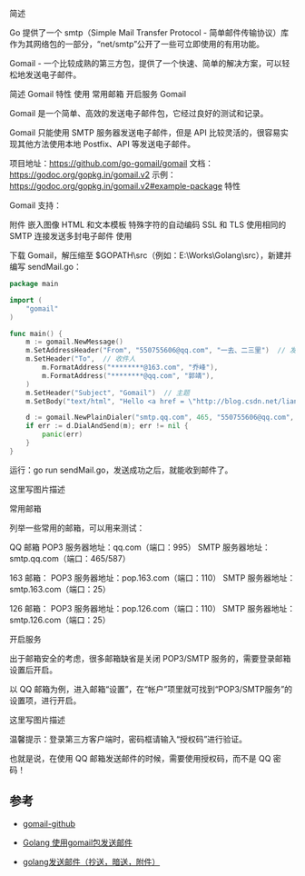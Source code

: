 简述

Go 提供了一个 smtp（Simple Mail Transfer Protocol - 简单邮件传输协议）库作为其网络包的一部分，“net/smtp”公开了一些可立即使用的有用功能。

Gomail - 一个比较成熟的第三方包，提供了一个快速、简单的解决方案，可以轻松地发送电子邮件。

简述
Gomail
特性
使用
常用邮箱
开启服务
Gomail

Gomail 是一个简单、高效的发送电子邮件包，它经过良好的测试和记录。

Gomail 只能使用 SMTP 服务器发送电子邮件，但是 API 比较灵活的，很容易实现其他方法使用本地 Postfix、API 等发送电子邮件。

项目地址：https://github.com/go-gomail/gomail
文档：https://godoc.org/gopkg.in/gomail.v2
示例：https://godoc.org/gopkg.in/gomail.v2#example-package
特性

Gomail 支持：

附件
嵌入图像
HTML 和文本模板
特殊字符的自动编码
SSL 和 TLS
使用相同的 SMTP 连接发送多封电子邮件
使用

下载 Gomail，解压缩至 $GOPATH\src（例如：E:\Works\Golang\src），新建并编写 sendMail.go：

```go
package main

import (
    "gomail"
)

func main() {
    m := gomail.NewMessage()
    m.SetAddressHeader("From", "550755606@qq.com", "一去、二三里")  // 发件人
    m.SetHeader("To",  // 收件人
        m.FormatAddress("********@163.com", "乔峰"),
        m.FormatAddress("********@qq.com", "郭靖"),
    )
    m.SetHeader("Subject", "Gomail")  // 主题
    m.SetBody("text/html", "Hello <a href = \"http://blog.csdn.net/liang19890820\">一去丶二三里</a>")  // 正文

    d := gomail.NewPlainDialer("smtp.qq.com", 465, "550755606@qq.com", "*********")  // 发送邮件服务器、端口、发件人账号、发件人密码
    if err := d.DialAndSend(m); err != nil {
        panic(err)
    }
}

```
运行：go run sendMail.go，发送成功之后，就能收到邮件了。

这里写图片描述

常用邮箱

列举一些常用的邮箱，可以用来测试：

QQ 邮箱 
POP3 服务器地址：qq.com（端口：995） 
SMTP 服务器地址：smtp.qq.com（端口：465/587）

163 邮箱： 
POP3 服务器地址：pop.163.com（端口：110） 
SMTP 服务器地址：smtp.163.com（端口：25）

126 邮箱： 
POP3 服务器地址：pop.126.com（端口：110） 
SMTP 服务器地址：smtp.126.com（端口：25）

开启服务

出于邮箱安全的考虑，很多邮箱缺省是关闭 POP3/SMTP 服务的，需要登录邮箱设置后开启。

以 QQ 邮箱为例，进入邮箱“设置”，在“帐户”项里就可找到“POP3/SMTP服务”的设置项，进行开启。

这里写图片描述

温馨提示：登录第三方客户端时，密码框请输入“授权码”进行验证。

也就是说，在使用 QQ 邮箱发送邮件的时候，需要使用授权码，而不是 QQ 密码！

## 参考
- [gomail-github](https://github.com/go-gomail/gomail)
- [Golang 使用gomail包发送邮件](http://blog.csdn.net/wj199395/article/details/75206501?utm_source=debugrun&utm_medium=referral)

- [golang发送邮件（抄送，暗送，附件）](http://blog.csdn.net/qq_30949367/article/details/71076193)
